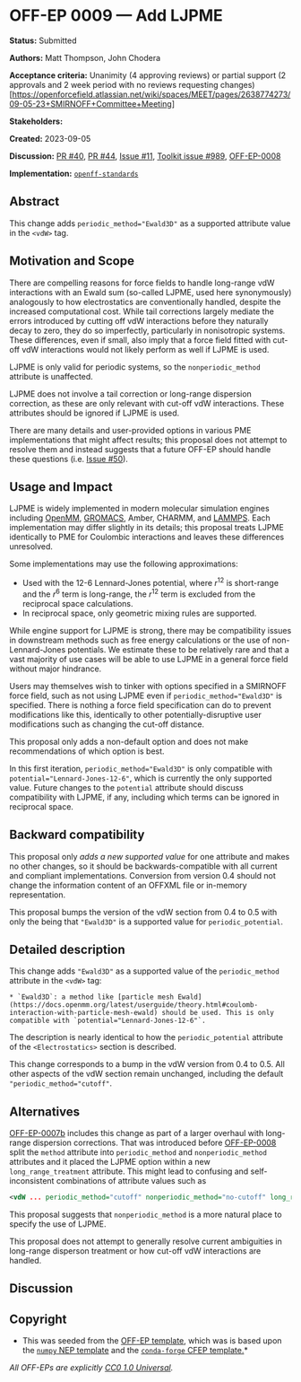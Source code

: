 # OFF-EP 0009 — Add LJPME

**Status:** Submitted

**Authors:** Matt Thompson, John Chodera

**Acceptance criteria:** Unanimity (4 approving reviews) or partial support (2 approvals and 2 week period with no reviews requesting changes)[https://openforcefield.atlassian.net/wiki/spaces/MEET/pages/2638774273/09-05-23+SMIRNOFF+Committee+Meeting]

**Stakeholders:**

**Created:** 2023-09-05

**Discussion:** [PR #40](https://github.com/openforcefield/standards/pull/40), [PR #44](https://github.com/openforcefield/standards/pull/44), [Issue #11](https://github.com/openforcefield/standards/issues/11), [Toolkit issue #989](https://github.com/openforcefield/openff-toolkit/issues/989#issuecomment-862792421), [OFF-EP-0008](https://github.com/openforcefield/standards/pull/53#issuecomment-1661316600)

**Implementation:** [``openff-standards``](https://github.com/openforcefield/openff-standards)

## Abstract

This change adds `periodic_method="Ewald3D"` as a supported attribute value in the `<vdW>` tag.

## Motivation and Scope

There are compelling reasons for force fields to handle long-range vdW interactions with an Ewald sum (so-called LJPME, used here synonymously) analogously to how electrostatics are conventionally handled, despite the increased computational cost. While tail corrections largely mediate the errors introduced by cutting off vdW interactions before they naturally decay to zero, they do so imperfectly, particularly in nonisotropic systems. These differences, even if small, also imply that a force field fitted with cut-off vdW interactions would not likely perform as well if LJPME is used.

LJPME is only valid for periodic systems, so the `nonperiodic_method` attribute is unaffected.

LJPME does not involve a tail correction or long-range dispersion correction, as these are only relevant with cut-off vdW interactions. These attributes should be ignored if LJPME is used.

There are many details and user-provided options in various PME implementations that might affect results; this proposal does not attempt to resolve them and instead suggests that a future OFF-EP should handle these questions (i.e. [Issue #50](https://github.com/openforcefield/standards/issues/50)).

## Usage and Impact

LJPME is widely implemented in modern molecular simulation engines including [OpenMM](http://docs.openmm.org/8.0.0/api-python/generated/openmm.openmm.NonbondedForce.html?highlight=ljpme), [GROMACS](https://manual.gromacs.org/current/reference-manual/functions/long-range-vdw.html#lennard-jones-pme), Amber, CHARMM, and [LAMMPS](https://docs.lammps.org/pair_lj_long.html). Each implementation may differ slightly in its details; this proposal treats LJPME identically to PME for Coulombic interactions and leaves these differences unresolved.

Some implementations may use the following approximations:

- Used with the 12-6 Lennard-Jones potential, where $r^12$ is short-range and the $r^6$ term is long-range, the $r^12$ term is excluded from the reciprocal space calculations.
- In reciprocal space, only geometric mixing rules are supported.

While engine support for LJPME is strong, there may be compatibility issues in downstream methods such as free energy calculations or the use of non-Lennard-Jones potentials. We estimate these to be relatively rare and that a vast majority of use cases will be able to use LJPME in a general force field without major hindrance.

Users may themselves wish to tinker with options specified in a SMIRNOFF force field, such as not using LJPME even if `periodic_method="Ewald3D"` is specified. There is nothing a force field specification can do to prevent modifications like this, identically to other potentially-disruptive user modifications such as changing the cut-off distance.

This proposal only adds a non-default option and does not make recommendations of which option is best.

In this first iteration, `periodic_method="Ewald3D"` is only compatible with `potential="Lennard-Jones-12-6"`, which is currently the only supported value. Future changes to the `potential` attribute should discuss compatibility with LJPME, if any, including which terms can be ignored in reciprocal space.

## Backward compatibility

This proposal only *adds a new supported value* for one attribute and makes no other changes, so it should be backwards-compatible with all current and compliant implementations. Conversion from version 0.4 should not change the information content of an OFFXML file or in-memory representation.

This proposal bumps the version of the vdW section from 0.4 to 0.5 with only the being that `"Ewald3D"` is a supported value for `periodic_potential`.

## Detailed description

This change adds `"Ewald3D"` as a supported value of the `periodic_method` attribute in the `<vdW>` tag:

```
* `Ewald3D`: a method like [particle mesh Ewald](https://docs.openmm.org/latest/userguide/theory.html#coulomb-interaction-with-particle-mesh-ewald) should be used. This is only compatible with `potential="Lennard-Jones-12-6"`.
```

The description is nearly identical to how the `periodic_potential` attribute of the `<Electrostatics>` section is described.

This change corresponds to a bump in the vdW version from 0.4 to 0.5. All other aspects of the vdW section remain unchanged, including the default `"periodic_method="cutoff"`.

## Alternatives

[OFF-EP-0007b](https://github.com/openforcefield/standards/pull/44) includes this change as part of a larger overhaul with long-range dispersion corrections. That was introduced before [OFF-EP-0008](https://github.com/openforcefield/standards/pull/53) split the `method` attribute into `periodic_method` and `nonperiodic_method` attributes and it placed the LJPME option within a new `long_range_treatment` attribute. This might lead to confusing and self-inconsistent combinations of attribute values such as

```XML
<vdW ... periodic_method="cutoff" nonperiodic_method="no-cutoff" long_range_treatment="Ewald3D-ConductingBoundary" </vdW>
```

This proposal suggests that `nonperiodic_method` is a more natural place to specify the use of LJPME.

This proposal does not attempt to generally resolve current ambiguities in long-range disperson treatment or how cut-off vdW interactions are handled.

## Discussion

## Copyright

* This was seeded from the
[OFF-EP template](https://github.com/openforcefield/standards/blob/main/docs/enhancement-proposals/off-ep-template.md),
which was is based upon the
[``numpy`` NEP template]( https://github.com/numpy/numpy/blob/master/doc/neps/nep-template.rst) and the
[``conda-forge`` CFEP template.](https://github.com/conda-forge/cfep/blob/master/cfep-00.md)*

*All OFF-EPs are explicitly [CC0 1.0 Universal](https://creativecommons.org/publicdomain/zero/1.0/).*
